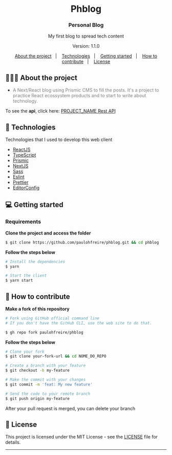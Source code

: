 <h1 align="center">
	<!-- <img alt="Logo" src=".github/logo.png" width="200px" /> -->
  Phblog
</h1>

<h3 align="center">
  Personal Blog
</h3>

<p align="center">My first blog to spread tech content</p>
<p align="center">Version: 1.1.0</p>
<p align="center">
  <a href="#-about-the-project">About the project</a>&nbsp;&nbsp;&nbsp;|&nbsp;&nbsp;&nbsp;
  <a href="#-technologies">Technologies</a>&nbsp;&nbsp;&nbsp;|&nbsp;&nbsp;&nbsp;
  <a href="#-getting-started">Getting started</a>&nbsp;&nbsp;&nbsp;|&nbsp;&nbsp;&nbsp;
  <a href="#-how-to-contribute">How to contribute</a>&nbsp;&nbsp;&nbsp;|&nbsp;&nbsp;&nbsp;
  <a href="#-license">License</a>
</p>

## 👨🏻‍💻 About the project

- <p style="color: gray;">A Next/React blog using Prismic CMS to fill the posts. It's a project to practice React ecossystem products and to start to write about technology.</p>

To see the **api**, click here: [PROJECT_NAME Rest API](<[https://github/eliasgcf/readme-template](https://prismic.io/)>)</br>

## 🚀 Technologies

Technologies that I used to develop this web client

- [ReactJS](https://reactjs.org/)
- [TypeScript](https://www.typescriptlang.org/)
- [Prismic](https://prismic.io/)
- [NextJS](https://nextjs.org/)
- [Sass](https://sass-lang.com/)
- [Eslint](https://eslint.org/)
- [Prettier](https://prettier.io/)
- [EditorConfig](https://editorconfig.org/)

## 💻 Getting started

### Requirements

**Clone the project and access the folder**

```bash
$ git clone https://github.com/paulohfreire/phblog.git && cd phblog
```

**Follow the steps below**

```bash
# Install the dependencies
$ yarn

# Start the client
$ yarn start
```

## 🤔 How to contribute

**Make a fork of this repository**

```bash
# Fork using GitHub official command line
# If you don't have the GitHub CLI, use the web site to do that.

$ gh repo fork paulohfreire/phblog
```

**Follow the steps below**

```bash
# Clone your fork
$ git clone your-fork-url && cd NOME_DO_REPO

# Create a branch with your feature
$ git checkout -b my-feature

# Make the commit with your changes
$ git commit -m 'feat: My new feature'

# Send the code to your remote branch
$ git push origin my-feature
```

After your pull request is merged, you can delete your branch

## 📝 License

This project is licensed under the MIT License - see the [LICENSE](LICENSE) file for details.

---
